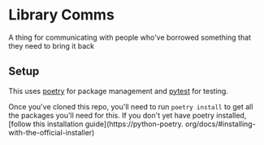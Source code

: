 # Library Comms

A thing for communicating with people who've borrowed something that they need to bring it back

## Setup

This uses [poetry](https://python-poetry.org/) for package management and [pytest](https://docs.pytest.org/en/stable/getting-started.html#) for testing.

Once you've cloned this repo, you'll need to run `poetry install` to get all the packages you'll need for this. If 
you don't yet have poetry installed, [follow this installation guide](https://python-poetry.
org/docs/#installing-with-the-official-installer)

